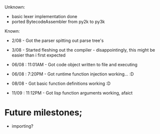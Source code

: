 Unknown:
 - basic lexer implementation done
 - ported BytecodeAssembler from py2k to py3k


Known:
 - 2/08           - Got the parser spitting out parse tree's
 - 3/08           - Started fleshing out the compiler - disappointingly, this might be easier than i first expected

 - 06/08 : 11:01AM - Got code object written to file and executing
 - 06/08 : 7:20PM  - Got runtime function injection working... :D
 - 08/08           - Got basic function definitions working :D
 - 11/09 : 11:12PM - Got lisp function arguments working, afaict

# Future milestones;
 * importing?
